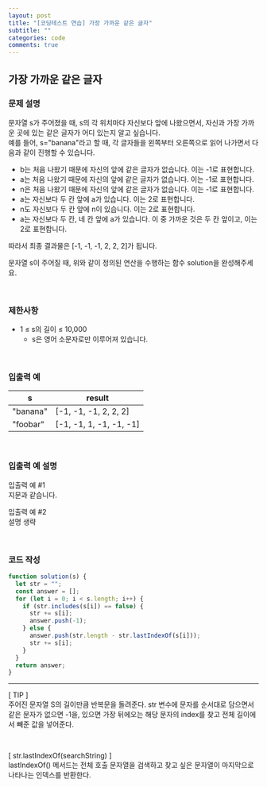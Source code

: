 ```yaml
---
layout: post
title: "[코딩테스트 연습] 가장 가까운 같은 글자"
subtitle: ""
categories: code
comments: true
---
```


## 가장 가까운 같은 글자

### 문제 설명

문자열 s가 주어졌을 때, s의 각 위치마다 자신보다 앞에 나왔으면서, 자신과 가장 가까운 곳에 있는 같은 글자가 어디 있는지 알고 싶습니다.<br>
예를 들어, s="banana"라고 할 때, 각 글자들을 왼쪽부터 오른쪽으로 읽어 나가면서 다음과 같이 진행할 수 있습니다.

- b는 처음 나왔기 때문에 자신의 앞에 같은 글자가 없습니다. 이는 -1로 표현합니다.
- a는 처음 나왔기 때문에 자신의 앞에 같은 글자가 없습니다. 이는 -1로 표현합니다.
- n은 처음 나왔기 때문에 자신의 앞에 같은 글자가 없습니다. 이는 -1로 표현합니다.
- a는 자신보다 두 칸 앞에 a가 있습니다. 이는 2로 표현합니다.
- n도 자신보다 두 칸 앞에 n이 있습니다. 이는 2로 표현합니다.
- a는 자신보다 두 칸, 네 칸 앞에 a가 있습니다. 이 중 가까운 것은 두 칸 앞이고, 이는 2로 표현합니다.

따라서 최종 결과물은 [-1, -1, -1, 2, 2, 2]가 됩니다.<br>

문자열 s이 주어질 때, 위와 같이 정의된 연산을 수행하는 함수 solution을 완성해주세요.

<br>

### 제한사항

- 1 ≤ s의 길이 ≤ 10,000
  - s은 영어 소문자로만 이루어져 있습니다.

<br>

### 입출력 예

| s        | result                  |
| -------- | ----------------------- |
| "banana" | [-1, -1, -1, 2, 2, 2]   |
| "foobar" | [-1, -1, 1, -1, -1, -1] |

<br>

### 입출력 예 설명

입출력 예 #1<br>
지문과 같습니다.<br>

입출력 예 #2<br>
설명 생략<br>

<br>

### 코드 작성

```js
function solution(s) {
  let str = "";
  const answer = [];
  for (let i = 0; i < s.length; i++) {
    if (str.includes(s[i]) == false) {
      str += s[i];
      answer.push(-1);
    } else {
      answer.push(str.length - str.lastIndexOf(s[i]));
      str += s[i];
    }
  }
  return answer;
}
```

<hr>

[ TIP ]<br>
주어진 문자열 S의 길이만큼 반복문을 돌려준다. str 변수에 문자를 순서대로 담으면서 같은 문자가 없으면 -1을, 있으면 가장 뒤에오는 해당 문자의 index를 찾고 전체 길이에서 빼준 값을 넣어준다.

<br>

[ str.lastIndexOf(searchString) ]<br>
lastIndexOf() 메서드는 전체 호출 문자열을 검색하고 찾고 싶은 문자열이 마지막으로 나타나는 인덱스를 반환한다.
